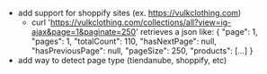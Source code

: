 - add support for shoppify sites (ex. https://vulkclothing.com)
  - curl 'https://vulkclothing.com/collections/all?view=ig-ajax&page=1&paginate=250' retrieves a json like:
    {
    "page": 1,
    "pages": 1,
    "totalCount": 110,
    "hasNextPage": null,
    "hasPreviousPage": null,
    "pageSize": 250,
    "products": [...]
    }
- add way to detect page type (tiendanube, shoppify, etc)
